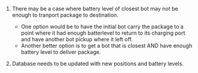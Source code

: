 1. There may be a case where battery level of closest bot may not be enough to tranport package to destination.
    - One option would be to have the initial bot carry the package to a point where it had enough batterlevel to return to its charging port and have another
      bot pickup where it left off.
    - Another better option is to get a bot that is closest AND have enough battery level to deliver package.

2. Database needs to be updated with new positions and battery levels.
